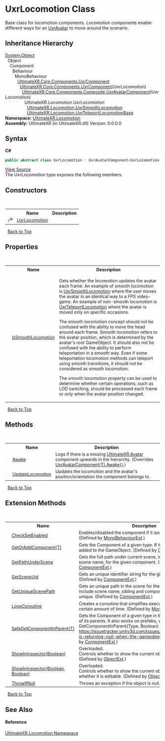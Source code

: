 # UxrLocomotion Class
 

Base class for locomotion components. Locomotion components enable different ways for an <a href="T_UltimateXR_Avatar_UxrAvatar">UxrAvatar</a> to move around the scenario.


## Inheritance Hierarchy
<a href="https://docs.microsoft.com/dotnet/api/system.object" target="_blank" rel="noopener noreferrer">System.Object</a><br />&nbsp;&nbsp;Object<br />&nbsp;&nbsp;&nbsp;&nbsp;Component<br />&nbsp;&nbsp;&nbsp;&nbsp;&nbsp;&nbsp;Behaviour<br />&nbsp;&nbsp;&nbsp;&nbsp;&nbsp;&nbsp;&nbsp;&nbsp;MonoBehaviour<br />&nbsp;&nbsp;&nbsp;&nbsp;&nbsp;&nbsp;&nbsp;&nbsp;&nbsp;&nbsp;<a href="T_UltimateXR_Core_Components_UxrComponent">UltimateXR.Core.Components.UxrComponent</a><br />&nbsp;&nbsp;&nbsp;&nbsp;&nbsp;&nbsp;&nbsp;&nbsp;&nbsp;&nbsp;&nbsp;&nbsp;<a href="T_UltimateXR_Core_Components_UxrComponent_1">UltimateXR.Core.Components.UxrComponent</a>(UxrLocomotion)<br />&nbsp;&nbsp;&nbsp;&nbsp;&nbsp;&nbsp;&nbsp;&nbsp;&nbsp;&nbsp;&nbsp;&nbsp;&nbsp;&nbsp;<a href="T_UltimateXR_Core_Components_Composite_UxrAvatarComponent_1">UltimateXR.Core.Components.Composite.UxrAvatarComponent</a>(UxrLocomotion)<br />&nbsp;&nbsp;&nbsp;&nbsp;&nbsp;&nbsp;&nbsp;&nbsp;&nbsp;&nbsp;&nbsp;&nbsp;&nbsp;&nbsp;&nbsp;&nbsp;UltimateXR.Locomotion.UxrLocomotion<br />&nbsp;&nbsp;&nbsp;&nbsp;&nbsp;&nbsp;&nbsp;&nbsp;&nbsp;&nbsp;&nbsp;&nbsp;&nbsp;&nbsp;&nbsp;&nbsp;&nbsp;&nbsp;<a href="T_UltimateXR_Locomotion_UxrSmoothLocomotion">UltimateXR.Locomotion.UxrSmoothLocomotion</a><br />&nbsp;&nbsp;&nbsp;&nbsp;&nbsp;&nbsp;&nbsp;&nbsp;&nbsp;&nbsp;&nbsp;&nbsp;&nbsp;&nbsp;&nbsp;&nbsp;&nbsp;&nbsp;<a href="T_UltimateXR_Locomotion_UxrTeleportLocomotionBase">UltimateXR.Locomotion.UxrTeleportLocomotionBase</a><br />
**Namespace:**&nbsp;<a href="N_UltimateXR_Locomotion">UltimateXR.Locomotion</a><br />**Assembly:**&nbsp;UltimateXR (in UltimateXR.dll) Version: 0.0.0.0

## Syntax

**C#**<br />
``` C#
public abstract class UxrLocomotion : UxrAvatarComponent<UxrLocomotion>
```

<a href="UltimateXR/Scripts/Locomotion/UxrLocomotion.cs" rel="noopener noreferrer" title="View the source code">View Source</a><br />
The UxrLocomotion type exposes the following members.


## Constructors
&nbsp;<table><tr><th></th><th>Name</th><th>Description</th></tr><tr><td>![Protected method](media/protmethod.gif "Protected method")</td><td><a href="M_UltimateXR_Locomotion_UxrLocomotion__ctor">UxrLocomotion</a></td><td /></tr></table>&nbsp;
<a href="#uxrlocomotion-class">Back to Top</a>

## Properties
&nbsp;<table><tr><th></th><th>Name</th><th>Description</th></tr><tr><td>![Public property](media/pubproperty.gif "Public property")</td><td><a href="P_UltimateXR_Locomotion_UxrLocomotion_IsSmoothLocomotion">IsSmoothLocomotion</a></td><td>

Gets whether the locomotion updates the avatar each frame. An example of smooth locomotion is <a href="T_UltimateXR_Locomotion_UxrSmoothLocomotion">UxrSmoothLocomotion</a> where the user moves the avatar in an identical way to a FPS video-game. An example of non-smooth locomotion is <a href="T_UltimateXR_Locomotion_UxrTeleportLocomotion">UxrTeleportLocomotion</a> where the avatar is moved only on specific occasions.

The smooth locomotion concept should not be confused with the ability to move the head around each frame. Smooth locomotion refers to the avatar position, which is determined by the avatar's root GameObject. It should also not be confused with the ability to perform teleportation in a smooth way. Even if some teleportation locomotion methods can teleport using smooth transitions, it should not be considered as smooth locomotion.

The smooth locomotion property can be used to determine whether certain operations, such as LOD switching, should be processed each frame or only when the avatar position changed.</td></tr></table>&nbsp;
<a href="#uxrlocomotion-class">Back to Top</a>

## Methods
&nbsp;<table><tr><th></th><th>Name</th><th>Description</th></tr><tr><td>![Protected method](media/protmethod.gif "Protected method")</td><td><a href="M_UltimateXR_Locomotion_UxrLocomotion_Awake">Awake</a></td><td>
Logs if there is a missing <a href="N_UltimateXR_Avatar">UltimateXR.Avatar</a> component upwards in the hierarchy.
 (Overrides <a href="M_UltimateXR_Core_Components_Composite_UxrAvatarComponent_1_Awake">UxrAvatarComponent(T).Awake()</a>.)</td></tr><tr><td>![Protected method](media/protmethod.gif "Protected method")</td><td><a href="M_UltimateXR_Locomotion_UxrLocomotion_UpdateLocomotion">UpdateLocomotion</a></td><td>
Updates the locomotion and the avatar's position/orientation the component belongs to.</td></tr></table>&nbsp;
<a href="#uxrlocomotion-class">Back to Top</a>

## Extension Methods
&nbsp;<table><tr><th></th><th>Name</th><th>Description</th></tr><tr><td>![Public Extension Method](media/pubextension.gif "Public Extension Method")</td><td><a href="M_UltimateXR_Extensions_Unity_MonoBehaviourExt_CheckSetEnabled">CheckSetEnabled</a></td><td>
Enables/disabled the component if it isn't enabled already.
 (Defined by <a href="T_UltimateXR_Extensions_Unity_MonoBehaviourExt">MonoBehaviourExt</a>.)</td></tr><tr><td>![Public Extension Method](media/pubextension.gif "Public Extension Method")</td><td><a href="M_UltimateXR_Extensions_Unity_ComponentExt_GetOrAddComponent__1">GetOrAddComponent(T)</a></td><td>
Gets the Component of a given type. If it doesn't exist, it is added to the GameObject.
 (Defined by <a href="T_UltimateXR_Extensions_Unity_ComponentExt">ComponentExt</a>.)</td></tr><tr><td>![Public Extension Method](media/pubextension.gif "Public Extension Method")</td><td><a href="M_UltimateXR_Extensions_Unity_ComponentExt_GetPathUnderScene">GetPathUnderScene</a></td><td>
Gets the full path under current scene, including all parents, but scene name, for the given component.
 (Defined by <a href="T_UltimateXR_Extensions_Unity_ComponentExt">ComponentExt</a>.)</td></tr><tr><td>![Public Extension Method](media/pubextension.gif "Public Extension Method")</td><td><a href="M_UltimateXR_Extensions_Unity_ComponentExt_GetSceneUid">GetSceneUid</a></td><td>
Gets an unique identifier string for the given component.
 (Defined by <a href="T_UltimateXR_Extensions_Unity_ComponentExt">ComponentExt</a>.)</td></tr><tr><td>![Public Extension Method](media/pubextension.gif "Public Extension Method")</td><td><a href="M_UltimateXR_Extensions_Unity_ComponentExt_GetUniqueScenePath">GetUniqueScenePath</a></td><td>
Gets an unique path in the scene for the given component. It will include scene name, sibling and component indices to make it unique.
 (Defined by <a href="T_UltimateXR_Extensions_Unity_ComponentExt">ComponentExt</a>.)</td></tr><tr><td>![Public Extension Method](media/pubextension.gif "Public Extension Method")</td><td><a href="M_UltimateXR_Extensions_Unity_MonoBehaviourExt_LoopCoroutine">LoopCoroutine</a></td><td>
Creates a coroutine that simplifies executing a loop during a certain amount of time.
 (Defined by <a href="T_UltimateXR_Extensions_Unity_MonoBehaviourExt">MonoBehaviourExt</a>.)</td></tr><tr><td>![Public Extension Method](media/pubextension.gif "Public Extension Method")</td><td><a href="M_UltimateXR_Extensions_Unity_ComponentExt_SafeGetComponentInParent__1">SafeGetComponentInParent(T)</a></td><td>
Gets the Component of a given type in the GameObject or any of its parents. It also works on prefabs, where regular GetComponentInParent(Type, Boolean) will not work: https://issuetracker.unity3d.com/issues/getcomponentinparent-is-returning-null-when-the-gameobject-is-a-prefab
 (Defined by <a href="T_UltimateXR_Extensions_Unity_ComponentExt">ComponentExt</a>.)</td></tr><tr><td>![Public Extension Method](media/pubextension.gif "Public Extension Method")</td><td><a href="M_UltimateXR_Extensions_Unity_ObjectExt_ShowInInspector">ShowInInspector(Boolean)</a></td><td>Overloaded.  
Controls whether to show the current object in the inspector.
 (Defined by <a href="T_UltimateXR_Extensions_Unity_ObjectExt">ObjectExt</a>.)</td></tr><tr><td>![Public Extension Method](media/pubextension.gif "Public Extension Method")</td><td><a href="M_UltimateXR_Extensions_Unity_ObjectExt_ShowInInspector_1">ShowInInspector(Boolean, Boolean)</a></td><td>Overloaded.  
Controls whether to show the current object in the inspector and whether it is editable.
 (Defined by <a href="T_UltimateXR_Extensions_Unity_ObjectExt">ObjectExt</a>.)</td></tr><tr><td>![Public Extension Method](media/pubextension.gif "Public Extension Method")</td><td><a href="M_UltimateXR_Extensions_System_ObjectExt_ThrowIfNull">ThrowIfNull</a></td><td>
Throws an exception if the object is null.
 (Defined by <a href="T_UltimateXR_Extensions_System_ObjectExt">ObjectExt</a>.)</td></tr></table>&nbsp;
<a href="#uxrlocomotion-class">Back to Top</a>

## See Also


#### Reference
<a href="N_UltimateXR_Locomotion">UltimateXR.Locomotion Namespace</a><br />